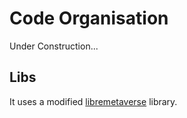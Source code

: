 # Code Organisation

Under Construction...

## Libs
It uses a modified [libremetaverse](https://github.com/cinderblocks/libremetaverse) library.
